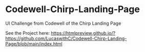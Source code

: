 # Codewell-Chirp-Landing-Page
UI Challenge from Codewell of the Chirp Landing Page

See the Project here:
https://htmlpreview.github.io/?https://github.com/LucaswithC/Codewell-Chirp-Landing-Page/blob/main/index.html
